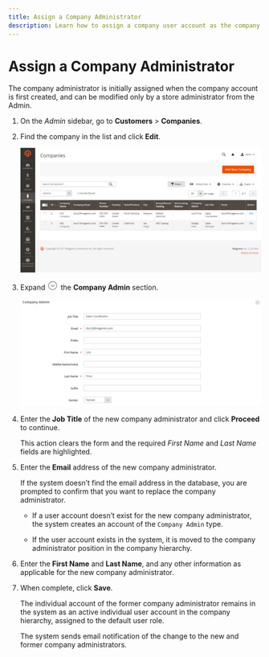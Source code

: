 ```yaml
---
title: Assign a Company Administrator
description: Learn how to assign a company user account as the company administrator for the company account.
---
```

# Assign a Company Administrator

The company administrator is initially assigned when the company account is first created, and can be modified only by a store administrator from the Admin.

1. On the _Admin_ sidebar, go to **Customers** > **Companies**.

1. Find the company in the list and click **Edit**.

   ![Companies](./assets/companies-grid.png)<!-- zoom -->

1. Expand ![Expansion selector](../assets/icon-display-expand.png) the **Company Admin** section.

   ![Company Admin](./assets/company-account-company-admin.png)<!-- zoom -->

1. Enter the **Job Title** of the new company administrator and click **Proceed** to continue.

   This action clears the form and the required _First Name_ and _Last Name_ fields are highlighted.

1. Enter the **Email** address of the new company administrator.

   If the system doesn’t find the email address in the database, you are prompted to confirm that you want to replace the company administrator.

   - If a user account doesn’t exist for the new company administrator, the system creates an account of the `Company Admin` type.

   - If the user account exists in the system, it is moved to the company administrator position in the company hierarchy.

1. Enter the **First Name** and **Last Name**, and any other information as applicable for the new company administrator.

1. When complete, click **Save**.

   The individual account of the former company administrator remains in the system as an active individual user account in the company hierarchy, assigned to the default user role.

   The system sends email notification of the change to the new and former company administrators.
